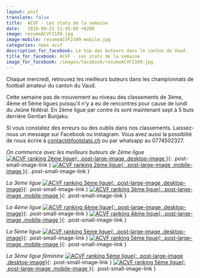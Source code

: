 ```yaml
---
layout: post
translate: false
title:  ACVF - Les stats de la semaine
date:   2016-09-21 11:45:00 +0200
image: resumeACVF2109.jpg
image-mobile: resumeACVF2109-mobile.jpg
categories: news acvf
description_for_facebook: Le top des buteurs dans le canton de Vaud.
title_for_facebook: ACVF - Les stats de la semaine
image_for_facebook: /images/facebook/resumeACVF2109.jpg
---
```

Chaque mercredi, retrouvez les meilleurs buteurs dans les championnats de football amateur du canton du Vaud.

Cette semaine pas de mouvement au niveau des classements de 3ème, 4ème et 5ème ligues puisqu'il n'y a eu de rencontres pour cause de lundi du Jeûne fédéral. En 2ème ligue par contre ils sont maintenant sept à 5 buts derrière Gentian Bunjaku.

Si vous constatez des erreurs ou des oublis dans nos classements. Laissez-nous un message sur Facebook ou Instagram. Vous avez aussi la possiblité de nous écrire à contact@footstats.ch ou par whatsapp au 0774502327.

_On commence avec les meilleurs buteurs de 2ème ligue_
[![ACVF ranking 2ème ligue]({{site.url}}/images/posts/rankings/resumeACVF22109.jpg){: .post-large-image .desktop-image }]({{site.url}}/images/posts/rankings/resumeACVF22109.jpg){: .post-small-image-link }
[![ACVF ranking 2ème ligue]({{site.url}}/images/posts/rankings/resumeACVF22109-mobile.jpg){: .post-large-image .mobile-image }]({{site.url}}/images/posts/rankings/resumeACVF22109-mobile.jpg){: .post-small-image-link }

_La 3ème ligue_
[![ACVF ranking 3ème ligue]({{site.url}}/images/posts/rankings/resumeACVF32109.jpg){: .post-large-image .desktop-image}]({{site.url}}/images/posts/rankings/resumeACVF32109.jpg){: .post-small-image-link }
[![ACVF ranking 3ème ligue]({{site.url}}/images/posts/rankings/resumeACVF32109-mobile.jpg){: .post-large-image .mobile-image }]({{site.url}}/images/posts/rankings/resumeACVF32109-mobile.jpg){: .post-small-image-link }

_La 4ème ligue_
[![ACVF ranking 4ème ligue]({{site.url}}/images/posts/rankings/resumeACVF42109.jpg){: .post-large-image .desktop-image}]({{site.url}}/images/posts/rankings/resumeACVF42109.jpg){: .post-small-image-link }
[![ACVF ranking 4ème ligue]({{site.url}}/images/posts/rankings/resumeACVF42109-mobile.jpg){: .post-large-image .mobile-image }]({{site.url}}/images/posts/rankings/resumeACVF42109-mobile.jpg){: .post-small-image-link }

_La 5ème ligue_
[![ACVF ranking 5ème ligue]({{site.url}}/images/posts/rankings/resumeACVF52109.jpg){: .post-large-image .desktop-image}]({{site.url}}/images/posts/rankings/resumeACVF52109.jpg){: .post-small-image-link }
[![ACVF ranking 5ème ligue]({{site.url}}/images/posts/rankings/resumeACVF52109-mobile.jpg){: .post-large-image .mobile-image }]({{site.url}}/images/posts/rankings/resumeACVF52109-mobile.jpg){: .post-small-image-link }

_La 3ème ligue féminine_
[![ACVF ranking 5ème ligue]({{site.url}}/images/posts/rankings/resumeACVF302109.jpg){: .post-large-image .desktop-image}]({{site.url}}/images/posts/rankings/resumeACVF302109.jpg){: .post-small-image-link }
[![ACVF ranking 5ème ligue]({{site.url}}/images/posts/rankings/resumeACVF302109-mobile.jpg){: .post-large-image .mobile-image }]({{site.url}}/images/posts/rankings/resumeACVF302109-mobile.jpg){: .post-small-image-link }